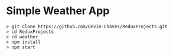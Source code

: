 # Simple Weather App
```
> git clone https://github.com/Devin-Chaves/ReduxProjects.git
> cd ReduxProjects
> cd weather
> npm install
> npm start
```
